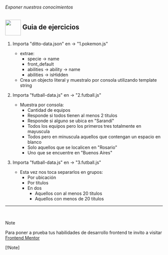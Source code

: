 ###### Exponer nuestros conocimientos

## <img  align= center width=50px height=50px src="https://media4.giphy.com/media/3hoLIVAJYkz6T0Ichp/giphy.gif?cid=6c09b952m4j3poopinf91rquev6qy4e8avu0bflq1e0vh4gp&ep=v1_internal_gif_by_id&rid=giphy.gif&ct=s"> Guia de ejercicios

1. Importa "ditto-data.json" en -> "1.pokemon.js"

   - extrae:
     - specie -> name
     - front_default
     - abilities -> ability -> name
     - abilities -> isHidden
   - Crea un objecto literal y muestralo por consola utilizando template string

2. Importa "futball-data.js" en -> "2.futball.js"

   - Muestra por consola:
     - Cantidad de equipos
     - Responde si todos tienen al menos 2 titulos
     - Responde si alguno se ubica en "Sarandí"
     - Todos los equipos pero los primeros tres totalmente en mayuscula
     - Todos pero en minuscula aquellos que contengan un espacio en blanco
     - Solo aquellos que se localicen en "Rosario"
     - Uno que se encuentre en "Buenos Aires"

3. Importa "futball-data.js" en -> "3.futball.js"

   - Esta vez nos toca separarlos en grupos:
     - Por ubicación
     - Por titulos
     - En dos
       - Aquellos con al menos 20 titulos
       - Aquellos con menos de 20 titulos

---

<br/>

> [!Note]
>
> Para poner a prueba tus habilidades de desarrollo frontend
> te invito a visitar [Frontend Mentor](https://www.frontendmentor.io/challenges)
>
> [!Note]
